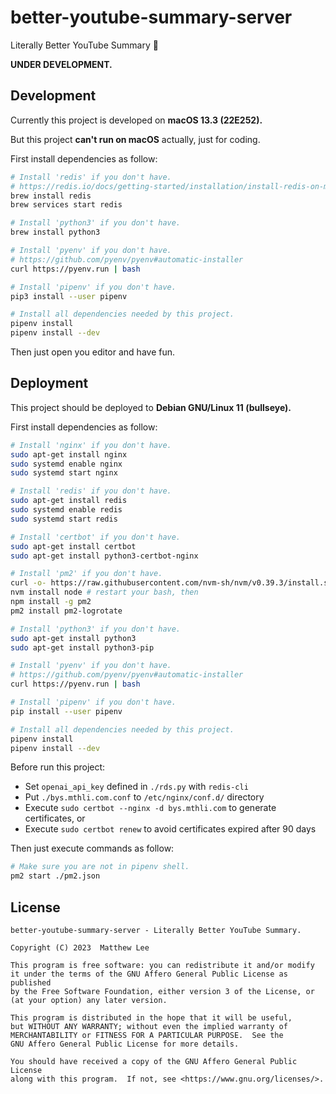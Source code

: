 # better-youtube-summary-server

Literally Better YouTube Summary 🎯

**UNDER DEVELOPMENT.**

## Development

Currently this project is developed on **macOS 13.3 (22E252).**

But this project **can't run on macOS** actually, just for coding.

First install dependencies as follow:

```bash
# Install 'redis' if you don't have.
# https://redis.io/docs/getting-started/installation/install-redis-on-mac-os
brew install redis
brew services start redis

# Install 'python3' if you don't have.
brew install python3

# Install 'pyenv' if you don't have.
# https://github.com/pyenv/pyenv#automatic-installer
curl https://pyenv.run | bash

# Install 'pipenv' if you don't have.
pip3 install --user pipenv

# Install all dependencies needed by this project.
pipenv install
pipenv install --dev
```

Then just open you editor and have fun.

## Deployment

This project should be deployed to **Debian GNU/Linux 11 (bullseye).**

First install dependencies as follow:

```bash
# Install 'nginx' if you don't have.
sudo apt-get install nginx
sudo systemd enable nginx
sudo systemd start nginx

# Install 'redis' if you don't have.
sudo apt-get install redis
sudo systemd enable redis
sudo systemd start redis

# Install 'certbot' if you don't have.
sudo apt-get install certbot
sudo apt-get install python3-certbot-nginx

# Install 'pm2' if you don't have.
curl -o- https://raw.githubusercontent.com/nvm-sh/nvm/v0.39.3/install.sh | bash
nvm install node # restart your bash, then
npm install -g pm2
pm2 install pm2-logrotate

# Install 'python3' if you don't have.
sudo apt-get install python3
sudo apt-get install python3-pip

# Install 'pyenv' if you don't have.
# https://github.com/pyenv/pyenv#automatic-installer
curl https://pyenv.run | bash

# Install 'pipenv' if you don't have.
pip install --user pipenv

# Install all dependencies needed by this project.
pipenv install
pipenv install --dev
```

Before run this project:

- Set `openai_api_key` defined in `./rds.py` with `redis-cli`
- Put `./bys.mthli.com.conf` to `/etc/nginx/conf.d/` directory
- Execute `sudo certbot --nginx -d bys.mthli.com` to generate certificates, or
- Execute `sudo certbot renew` to avoid certificates expired after 90 days

Then just execute commands as follow:

```bash
# Make sure you are not in pipenv shell.
pm2 start ./pm2.json
```

## License

```
better-youtube-summary-server - Literally Better YouTube Summary.

Copyright (C) 2023  Matthew Lee

This program is free software: you can redistribute it and/or modify
it under the terms of the GNU Affero General Public License as published
by the Free Software Foundation, either version 3 of the License, or
(at your option) any later version.

This program is distributed in the hope that it will be useful,
but WITHOUT ANY WARRANTY; without even the implied warranty of
MERCHANTABILITY or FITNESS FOR A PARTICULAR PURPOSE.  See the
GNU Affero General Public License for more details.

You should have received a copy of the GNU Affero General Public License
along with this program.  If not, see <https://www.gnu.org/licenses/>.
```
